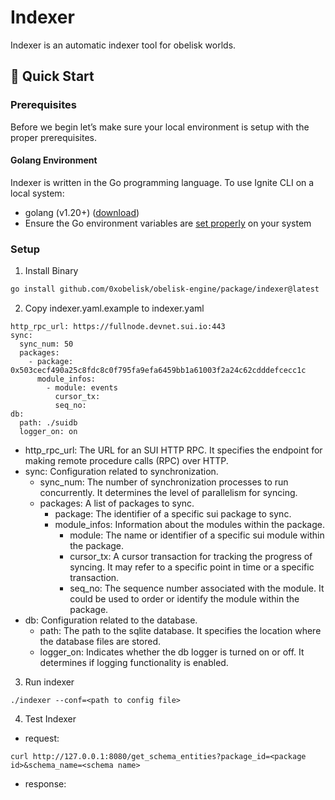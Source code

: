 # Indexer
Indexer is an automatic indexer tool for obelisk worlds. 

## 🚀 Quick Start
### Prerequisites 
Before we begin let’s make sure your local environment is setup with the proper prerequisites.

#### Golang Environment 
Indexer is written in the Go programming language. To use Ignite CLI on a local system:
- golang (v1.20+) ([download](https://go.dev/doc/install))
- Ensure the Go environment variables are [set properly](https://golang.org/doc/gopath_code#GOPATH) on your system

### Setup
1. Install Binary
```bash
go install github.com/0xobelisk/obelisk-engine/package/indexer@latest
```

2. Copy indexer.yaml.example to indexer.yaml
```
http_rpc_url: https://fullnode.devnet.sui.io:443
sync: 
  sync_num: 50
  packages:
    - package: 0x503cecf490a25c8fdc8c0f795fa9efa6459bb1a61003f2a24c62cdddefcecc1c
      module_infos: 
        - module: events
          cursor_tx: 
          seq_no: 
db:
  path: ./suidb
  logger_on: on
```
- http_rpc_url: The URL for an SUI HTTP RPC. It specifies the endpoint for making remote procedure calls (RPC) over HTTP.
- sync: Configuration related to synchronization.
    - sync_num: The number of synchronization processes to run concurrently. It determines the level of parallelism for syncing.
    - packages: A list of packages to sync.
        - package: The identifier of a specific sui package to sync. 
        - module_infos: Information about the modules within the package.
            - module: The name or identifier of a specific sui module within the package.
            - cursor_tx: A cursor transaction for tracking the progress of syncing. It may refer to a specific point in time or a specific transaction.
            - seq_no: The sequence number associated with the module. It could be used to order or identify the module within the package.
- db: Configuration related to the database.
    - path: The path to the sqlite database. It specifies the location where the database files are stored.
    - logger_on: Indicates whether the db logger is turned on or off. It determines if logging functionality is enabled.

3. Run indexer
```
./indexer --conf=<path to config file>
```

4. Test Indexer 
- request:
```
curl http://127.0.0.1:8080/get_schema_entities?package_id=<package id>&schema_name=<schema name>
```
- response:
```

```





